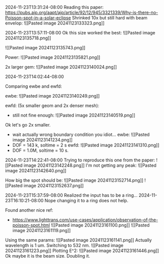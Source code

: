 2024-11-23T13:31:24-08:00
Reading this paper:
https://pubs.aip.org/aapt/ajp/article/92/12/945/3321339/Why-is-there-no-Poisson-spot-in-a-solar-eclipse
Shrinked 10x but still hard with beam envelop:
![[Pasted image 20241123133323.png]]

2024-11-23T13:57:11-08:00
Ok this size worked the best:
![[Pasted image 20241123135718.png]]

![[Pasted image 20241123135743.png]]

Power:
![[Pasted image 20241123135821.png]]

2x larger gem:
![[Pasted image 20241123140024.png]]


2024-11-23T14:02:44-08:00

Comparing ewbe and ewfd:

ewbe:
![[Pasted image 20241123140249.png]]

ewfd: (5x smaller geom and 2x denser mesh):
- still not fine enough:
![[Pasted image 20241123140519.png]]

Ok let's go 2x smaller.
- wait actually wrong boundary condition you idiot...
ewbe:
![[Pasted image 20241123141234.png]]
- DOF = 143 k, soltime = 2 s
ewfd:
![[Pasted image 20241123141310.png]]
- DOF = 1.0M, soltime = 10 s.


2024-11-23T14:22:41-08:00
Trying to reproduce this one from the paper:
![[Pasted image 20241123142248.png]]
I'm not getting any peak:
![[Pasted image 20241123142640.png]]


How big the spot should be:
![[Pasted image 20241123152714.png]]
![[Pasted image 20241123152637.png]]

2024-11-23T15:37:59-08:00
Realized the input has to be a ring...
2024-11-23T16:10:21-08:00
Nope changing it to a ring does not help.

Found another nice ref:
- https://www.lighttrans.com/use-cases/application/observation-of-the-poisson-spot.html
![[Pasted image 20241123161100.png]]
![[Pasted image 20241123161119.png]]

Using the same params:
![[Pasted image 20241123161141.png]]
Actually wavelength is 1 um. Switching to 532 nm.
![[Pasted image 20241123161223.png]]
Plotting E^2:
![[Pasted image 20241123161446.png]]
Ok maybe it is the beam size. Doubling it.









